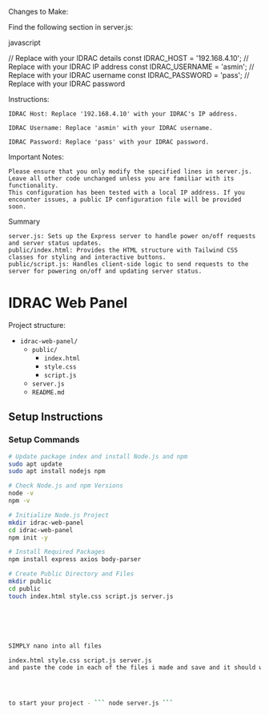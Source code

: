 Changes to Make:

Find the following section in server.js:

javascript

// Replace with your IDRAC details
const IDRAC_HOST = '192.168.4.10'; // Replace with your IDRAC IP address
const IDRAC_USERNAME = 'asmin'; // Replace with your IDRAC username
const IDRAC_PASSWORD = 'pass'; // Replace with your IDRAC password

Instructions:

    IDRAC Host: Replace '192.168.4.10' with your IDRAC's IP address.

    IDRAC Username: Replace 'asmin' with your IDRAC username.

    IDRAC Password: Replace 'pass' with your IDRAC password.

Important Notes:

    Please ensure that you only modify the specified lines in server.js.
    Leave all other code unchanged unless you are familiar with its functionality.
    This configuration has been tested with a local IP address. If you encounter issues, a public IP configuration file will be provided soon.










Summary

    server.js: Sets up the Express server to handle power on/off requests and server status updates.
    public/index.html: Provides the HTML structure with Tailwind CSS classes for styling and interactive buttons.
    public/script.js: Handles client-side logic to send requests to the server for powering on/off and updating server status.














# IDRAC Web Panel

Project structure:

- `idrac-web-panel/`
  - `public/`
    - `index.html`
    - `style.css`
    - `script.js`
  - `server.js`
  - `README.md`

## Setup Instructions

### Setup Commands

```bash
# Update package index and install Node.js and npm
sudo apt update
sudo apt install nodejs npm

# Check Node.js and npm Versions
node -v
npm -v

# Initialize Node.js Project
mkdir idrac-web-panel
cd idrac-web-panel
npm init -y

# Install Required Packages
npm install express axios body-parser

# Create Public Directory and Files
mkdir public
cd public
touch index.html style.css script.js server.js






SIMPLY nano into all files 

index.html style.css script.js server.js
and paste the code in each of the files i made and save and it should work 




to start your project - ``` node server.js ```


